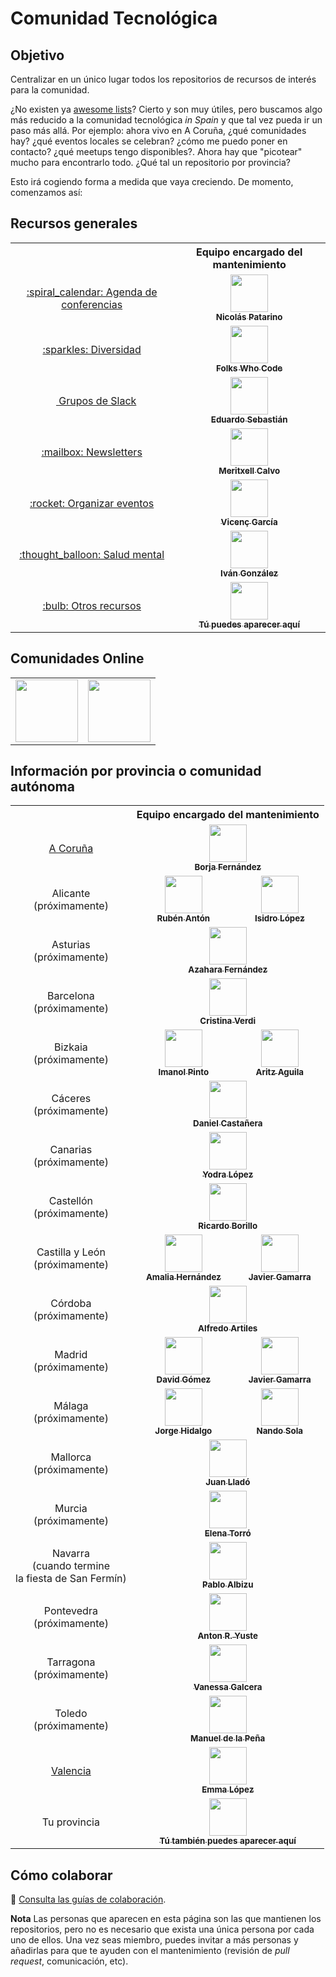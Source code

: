 # Comunidad Tecnológica

## Objetivo

Centralizar en un único lugar todos los repositorios de recursos de interés para la comunidad.

¿No existen ya [awesome lists](https://github.com/sindresorhus/awesome)? Cierto y son muy útiles, pero buscamos algo más reducido a la comunidad tecnológica _in Spain_ y que tal vez pueda ir un paso más allá. Por ejemplo: ahora vivo en A Coruña, ¿qué comunidades hay? ¿qué eventos locales se celebran? ¿cómo me puedo poner en contacto? ¿qué meetups tengo disponibles?. Ahora hay que "picotear" mucho para encontrarlo todo. ¿Qué tal un repositorio por provincia?

Esto irá cogiendo forma a medida que vaya creciendo. De momento, comenzamos así:

## Recursos generales

<table>
  <tr>
    <th></th>
    <th>Equipo encargado del mantenimiento</th>
  </tr>
  <!-- CONFERENCIAS -->
  <tr>
    <td align="center">
      <a href="https://github.com/npatarino/tech-conferences-spain">
        :spiral_calendar: Agenda de conferencias
      </a>
    </td>
    <td align="center">
      <a href="https://github.com/npatarino">
        <img src="https://avatars0.githubusercontent.com/u/209096?s=460&v=4" width="60px" alt=""><br />
        <sub><b>Nicolás Patarino</b></sub>
      </a>
    </td>
  </tr>
  <!-- DIVERSIDAD -->
  <tr>
    <td align="center">
      <a href="https://github.com/folkswhocode/awesome-diversity">
        :sparkles: Diversidad
      </a>
    </td>
    <td align="center">
      <a href="https://github.com/folkswhocode">
        <img src="https://avatars3.githubusercontent.com/u/31612966?s=200&v=4"  width="60px" alt=""><br />
        <sub><b>Folks Who Code</b></sub>
      </a>
    </td>
  </tr>
  <!-- GRUPOS DE SLACK -->
  <tr>
    <td align="center">
      <a href="https://github.com/comunidad-tecnologica/awesome-spanish-slack-dev-groups">
        <img src="https://a.slack-edge.com/4a5c4/marketing/img/meta/favicon-32.png" width="14px" alt=""> Grupos de Slack
      </a>
    </td>
    <td align="center">
      <a href="https://github.com/esebastian">
        <img src="https://avatars0.githubusercontent.com/u/577074?s=460&v=4" width="60px" alt=""><br />
        <sub><b>Eduardo Sebastián</b></sub>
      </a>
    </td>
  </tr>
  <!-- NEWSLETTERS -->
  <tr>
    <td align="center">
      <a href="https://github.com/comunidad-tecnologica/newsletters">
        :mailbox: Newsletters
      </a>
    </td>
    <td align="center">
      <a href="https://github.com/mericp">
        <img src="https://avatars3.githubusercontent.com/u/5872813?s=460&v=4" width="60px" alt=""><br />
        <sub><b>Meritxell Calvo</b></sub>
      </a>
    </td>
  </tr>
  <!-- ORGANIZAR EVENTOS -->
  <tr>
    <td align="center">
      <a href="https://github.com/comunidad-tecnologica/organizar-eventos">
        :rocket: Organizar eventos
      </a>
    </td>
    <td align="center">
      <a href="https://github.com/vgaltes">
        <img src="https://avatars2.githubusercontent.com/u/862679?s=460&v=4" width="60px" alt=""><br />
        <sub><b>Vicenç García</b></sub>
      </a>
    </td>
  </tr>
  <!-- SALUD MENTAL -->
  <tr>
    <td align="center">
      <a href="https://github.com/dreamingechoes/awesome-mental-health">
         :thought_balloon: Salud mental
      </a>
    </td>
    <td align="center">
      <a href="https://github.com/dreamingechoes">
        <img src="https://avatars2.githubusercontent.com/u/4928335?s=460&v=4" width="60px" alt=""><br />
        <sub><b>Iván González</b></sub>
      </a>
    </td>
  </tr>
  <!-- INVITACIÓN A NUEVAS COLABORACIONES -->
  <tr>
    <td align="center">
      <a href="https://github.com/comunidad-tecnologica/comunidad-tecnologica/blob/master/CONTRIBUTING.md">
        :bulb: Otros recursos
      </a>
    </td>
    <td align="center">
      <a href="https://github.com/comunidad-tecnologica/comunidad-tecnologica/blob/master/CONTRIBUTING.md">
        <img src="https://github.com/identicons/jasonlong.png" width="60px" alt=""><br />
        <sub><b>Tú puedes aparecer aquí</b></sub>
      </a>
    </td>
  </tr>
</table>

## Comunidades Online

<table>
  <tr>
    <td align="center">
      <a href="https://comunidadcode.com" title="Comunidad Code">
        <img src="https://pbs.twimg.com/profile_images/937250050945757184/AALgMvAX_400x400.jpg" width="100px" alt="">
      </a>
    </td>
    <td align="center">
      <a href="https://northemquality.github.io" title="Northem Quality">
        <img src="https://pbs.twimg.com/profile_images/1090562930813358080/lFBjWWt-_400x400.jpg" width="100px" alt="">
      </a>
    </td>
  </tr>
</table>

## Información por provincia o comunidad autónoma

<table>
  <tr>
    <th></th>
    <th colspan="2">Equipo encargado del mantenimiento</th>
  </tr>
  <!-- A CORUÑA -->
  <tr>
    <td align="center">
      <a href="https://github.com/comunidad-tecnologica/a-coruna">
        A Coruña
      </a>
    </td>
    <td align="center" colspan="2">
      <a href="https://github.com/BorjaL">
        <img src="https://avatars0.githubusercontent.com/u/570759?s=460&v=4" width="60px" alt=""><br />
        <sub><b>Borja Fernández</b></sub>
      </a>
    </td>
  </tr>
  <!-- ALICANTE -->
  <tr>
    <td align="center">
      Alicante<br />(próximamente)
    </td>
    <td align="center">
      <a href="https://github.com/rubocoptero">
        <img src="https://avatars3.githubusercontent.com/u/2010472?s=460&v=4" width="60px" alt=""><br />
        <sub><b>Rubén Antón</b></sub
      </a>
    </td>
    <td align="center">
      <a href="https://github.com/islomar">
        <img src="https://avatars1.githubusercontent.com/u/966013?s=460&v=4" width="60px" alt=""><br />
        <sub><b>Isidro López</b></sub>
      </a>
    </td>
  </tr>
  <!-- ASTURIAS -->
  <tr>
    <td align="center">
      Asturias<br />(próximamente)
    </td>
    <td align="center" colspan="2">
      <a href="https://github.com/azaharafernandezguizan">
        <img src="https://avatars3.githubusercontent.com/u/13187806?s=400&v=4" width="60px" alt=""><br />
        <sub><b>Azahara Fernández</b></sub>
      </a>
    </td>
  </tr>
  <!-- BARCELONA -->
  <tr>
    <td align="center">
      Barcelona<br />(próximamente)
    </td>
    <td align="center" colspan="2">
      <a href="https://github.com/cristinaverdi">
        <img src="https://avatars0.githubusercontent.com/u/13377065?s=460&v=4" width="60px" alt=""><br />
        <sub><b>Cristina Verdi</b></sub>
      </a>
    </td>
  </tr>
  <!-- BIZKAIA -->
  <tr>
    <td align="center">
      Bizkaia<br />(próximamente)
    </td>
    <td align="center">
      <a href="https://github.com/ipinto">
        <img src="https://avatars0.githubusercontent.com/u/5419129?s=460&v=4" width="60px" alt=""><br />
        <sub><b>Imanol Pinto</b></sub>
      </a>
    </td>
    <td align="center">
      <a href="https://github.com/aaguila">
        <img src="https://avatars3.githubusercontent.com/u/6283257?s=460&v=4" width="60px" alt=""><br />
        <sub><b>Aritz Aguila</b></sub>
      </a>
    </td>
  </tr>
  <!-- CÁCERES -->
  <tr>
    <td align="center">
      Cáceres<br />(próximamente)
    </td>
    <td align="center" colspan="2">
      <a href="https://github.com/guldoe">
        <img src="https://avatars3.githubusercontent.com/u/6005590?s=460&v=4" width="60px" alt=""><br />
        <sub><b>Daniel Castañera</b></sub>
      </a>
    </td>
  </tr>
  <!-- CANARIAS -->
  <tr>
    <td align="center">
      Canarias<br />(próximamente)
    </td>
    <td align="center" colspan="2">
      <a href="https://github.com/yodra">
        <img src="https://avatars0.githubusercontent.com/u/7188403?s=460&v=4" width="60px" alt=""><br />
        <sub><b>Yodra López</b></sub>
      </a>
    </td>
  </tr>
  <!-- CASTELLÓN -->
  <tr>
    <td align="center">
      Castellón<br />(próximamente)
    </td>
    <td align="center" colspan="2">
      <a href="https://github.com/borillo">
        <img src="https://avatars1.githubusercontent.com/u/570960?s=460&v=4" width="60px" alt=""><br />
        <sub><b>Ricardo Borillo</b></sub>
      </a>
    </td>
  </tr>
  <!-- CASTILLA Y LEÓN -->
  <tr>
    <td align="center">
      Castilla y León<br />(próximamente)
    </td>
    <td align="center">
      <a href="https://github.com/amaliahern">
        <img src="https://avatars0.githubusercontent.com/u/304761?s=460&v=4" width="60px" alt=""><br />
        <sub><b>Amalia Hernández</b></sub>
      </a>
    </td>
    <td align="center">
      <a href="https://github.com/nhpatt">
        <img src="https://avatars0.githubusercontent.com/u/340653?s=460&v=4" width="60px" alt=""><br />
        <sub><b>Javier Gamarra</b></sub>
      </a>
    </td>
  </tr>
  <!-- CÓRDOBA -->
  <tr>
    <td align="center">
      Córdoba<br />(próximamente)
    </td>
    <td align="center" colspan="2">
      <a href="https://github.com/aartiles">
        <img src="https://avatars0.githubusercontent.com/u/92608?s=460&v=4" width="60px" alt=""><br />
        <sub><b>Alfredo Artiles</b></sub>
      </a>
    </td>
  </tr>
  <!-- MADRID -->
  <tr>
    <td align="center">
      Madrid<br />(próximamente)
    </td>
    <td align="center">
      <a href="https://github.com/dgomezg">
        <img src="https://avatars2.githubusercontent.com/u/1894346?s=460&v=4" width="60px" alt=""><br />
        <sub><b>David Gómez</b></sub>
      </a>
    </td>
    <td align="center">
      <a href="https://github.com/nhpatt">
        <img src="https://avatars0.githubusercontent.com/u/340653?s=460&v=4" width="60px" alt=""><br />
        <sub><b>Javier Gamarra</b></sub>
      </a>
    </td>
  </tr>
  <!-- MÁLAGA -->
  <tr>
    <td align="center">
      Málaga<br />(próximamente)
    </td>
    <td align="center">
      <a href="https://github.com/deors">
        <img src="https://avatars3.githubusercontent.com/u/4376867?s=460&v=4" width="60px" alt=""><br />
        <sub><b>Jorge Hidalgo</b></sub>
      </a>
    </td>
    <td align="center">
      <a href="https://github.com/nandosola">
        <img src="https://avatars3.githubusercontent.com/u/125445?s=460&v=4" width="60px" alt=""><br />
        <sub><b>Nando Sola</b></sub>
      </a>
    </td>
  </tr>
  <!-- MALLORCA -->
  <tr>
    <td align="center">
      Mallorca<br />(próximamente)
    </td>
    <td align="center" colspan="2">
      <a href="https://github.com/jllado">
        <img src="https://avatars0.githubusercontent.com/u/628929?s=460&v=4" width="60px" alt=""><br />
        <sub><b>Juan Lladó</b></sub>
      </a>
    </td>
  </tr>
  <!-- MURCIA -->
  <tr>
    <td align="center">
      Murcia<br />(próximamente)
    </td>
    <td align="center" colspan="2">
      <a href="https://github.com/elenatorro">
        <img src="https://avatars0.githubusercontent.com/u/3824953?s=460&v=4" width="60px" alt=""><br />
        <sub><b>Elena Torró</b></sub>
      </a>
    </td>
  </tr>
  <!-- NAVARRA -->
  <tr>
    <td align="center">
      Navarra<br />(cuando termine<br />la fiesta de San Fermín)
    </td>
    <td align="center" colspan="2">
      <a href="https://github.com/pabloalbizu">
        <img src="https://avatars0.githubusercontent.com/u/3223601?s=460&v=4" width="60px" alt=""><br />
        <sub><b>Pablo Albizu</b></sub>
      </a>
    </td>
  </tr>
  <!-- PONTEVEDRA -->
  <tr>
    <td align="center">
      Pontevedra<br />(próximamente)
    </td>
    <td align="center" colspan="2">
      <a href="https://github.com/antonmry">
        <img src="https://avatars2.githubusercontent.com/u/7526373?s=460&v=4" width="60px" alt=""><br />
        <sub><b>Anton R. Yuste</b></sub>
      </a>
    </td>
  </tr>
  <!-- TARRAGONA -->
  <tr>
    <td align="center">
      Tarragona<br />(próximamente)
    </td>
    <td align="center" colspan="2">
      <a href="https://github.com/vgalcera">
        <img src="https://pbs.twimg.com/profile_images/600353062658641921/pKjyZM9U_400x400.jpg" width="60px" alt=""><br />
        <sub><b>Vanessa Galcera</b></sub>
      </a>
    </td>
  </tr>
  <!-- TOLEDO -->
  <tr>
    <td align="center">
      Toledo<br />(próximamente)
    </td>
    <td align="center" colspan="2">
      <a href="https://github.com/mdelapenya">
        <img src="https://avatars3.githubusercontent.com/u/951580?s=460&v=4" width="60px" alt=""><br />
        <sub><b>Manuel de la Peña</b></sub>
      </a>
    </td>
  </tr>
  <!-- VALENCIA -->
  <tr>
    <td align="center">
      <a href="https://github.com/comunidad-tecnologica/valencia">
        Valencia
      </a>
    </td>
    <td align="center" colspan="2">
      <a href="https://github.com/hell03610">
        <img src="https://avatars0.githubusercontent.com/u/581607?s=460&v=4" width="60px" alt=""><br />
        <sub><b>Emma López</b></sub>
      </a>
    </td>
  </tr>
  <!-- INVITACIÓN A NUEVAS COLABORACIONES -->
  <tr>
    <td align="center">
      Tu provincia
    </td>
    <td align="center" colspan="2">
      <a href="https://github.com/comunidad-tecnologica/comunidad-tecnologica/blob/master/CONTRIBUTING.md">
        <img src="https://github.com/identicons/jasonlong.png" width="60px" alt=""><br />
        <sub><b>Tú también puedes aparecer aquí</b></sub>
      </a>
    </td>
  </tr>
</table>

## Cómo colaborar

:book: [Consulta las guías de colaboración](CONTRIBUTING.md).

**Nota** Las personas que aparecen en esta página son las que mantienen los repositorios, pero no es necesario que exista una única persona por cada uno de ellos. Una vez seas miembro, puedes invitar a más personas y añadirlas para que te ayuden con el mantenimiento (revisión de _pull request_, comunicación, etc).
